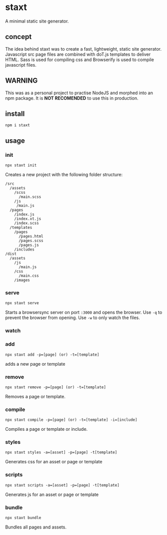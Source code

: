 # staxt

A minimal static site generator. 

## concept

The idea behind staxt was to create a fast, lightweight, static site generator. Javascript src page files are combined with doT.js templates to deliver HTML. Sass is used for compiling css and Browserify is used to compile javascript files. 

## WARNING

This was as a personal project to practise NodeJS and morphed into an npm package. It is **NOT RECOMENDED** to use this in production.

## install

```
npm i staxt
```

## usage

### init

```
npx staxt init
```

Creates a new project with the following folder structure:

```
/src
  /assets
    /scss
      /main.scss
    /js
     /main.js
  /pages
    /index.js
    /index.xt.js
    /index.scss
  /templates
    /pages
      /pages.html
      /pages.scss
      /pages.js
    /includes
/dist
  /assets
    /js
      /main.js
    /css
      /main.css
    /images
```

### serve

```
npx staxt serve
```

Starts a browsersync server on port `:3000` and opens the browser. Use `-q` to prevent the browser from opening. Use `-w` to only watch the files.

### watch

### add

```
npx staxt add -p=[page] (or) -t=[template]
```

adds a new page or template

### remove

```
npx staxt remove -p=[page] (or) -t=[template]
```

Removes a page or template.

### compile

```
npx staxt compile -p=[page] (or) -t=[template] -i=[include]
```

Compiles a page or template or include.


### styles

```
npx staxt styles -a=[asset] -p=[page] -t[template]
```

Generates css for an asset or page or template

### scripts

```
npx staxt scripts -a=[asset] -p=[page] -t[template]
```

Generates js for an asset or page or template

### bundle
```
npx staxt bundle
```

Bundles all pages and assets.
